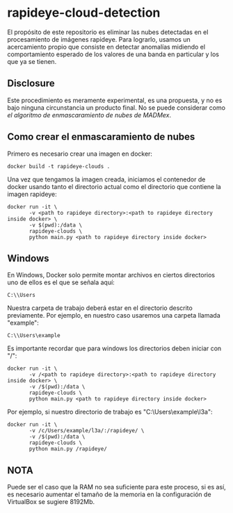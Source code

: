 # rapideye-cloud-detection
El propósito de este repositorio es eliminar las nubes detectadas en el procesamiento de imágenes rapideye. Para lograrlo, usamos un acercamiento propio que consiste en detectar anomalías midiendo el comportamiento esperado de los valores de una banda en particular y los que ya se tienen.

## Disclosure
Este procedimiento es meramente experimental, es una propuesta, y no es bajo ninguna circunstancia un producto final. No se puede considerar como  *el algoritmo de enmascaramiento de nubes de MADMex*. 

## Como crear el enmascaramiento de nubes

Primero es necesario crear una imagen en docker:

```
docker build -t rapideye-clouds .
```

Una vez que tengamos la imagen creada, iniciamos el contenedor de docker usando tanto el directorio actual como el directorio que contiene la imagen rapideye:

```
docker run -it \
       -v <path to rapideye directory>:<path to rapideye directory inside docker> \
       -v $(pwd):/data \
       rapideye-clouds \
       python main.py <path to rapideye directory inside docker>
```
## Windows
En Windows, Docker solo permite montar archivos en ciertos directorios uno de ellos es el que se señala aquí:

```
C:\\Users
```
Nuestra carpeta de trabajo deberá estar en el directorio descrito previamente. Por ejemplo, en nuestro caso usaremos una carpeta llamada "example":

```
C:\\Users\example
```

Es importante recordar que para windows los directorios deben iniciar con "/":

```
docker run -it \
       -v /<path to rapideye directory>:<path to rapideye directory inside docker> \
       -v /$(pwd):/data \
       rapideye-clouds \
       python main.py <path to rapideye directory inside docker>
```
Por ejemplo, si nuestro directorio de trabajo es "C:\\Users\example\l3a":

```
docker run -it \
       -v /c/Users/example/l3a/:/rapideye/ \
       -v /$(pwd):/data \
       rapideye-clouds \
       python main.py /rapideye/
```

## NOTA

Puede ser el caso que la RAM no sea suficiente para este proceso, si es así, es necesario aumentar el tamaño de la memoria en la configuración de VirtualBox  se sugiere 8192Mb.
